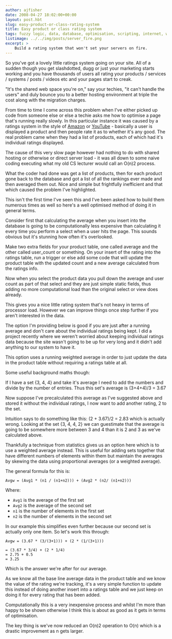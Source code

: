 ```yaml
---
author: ajfisher
date: 2008-04-27 18:02:00+00:00
layout: post.hbt
slug: easy-product-or-class-rating-system
title: Easy product or class rating system
tags: fuzzy logic, data, database, optimisation, scripting, internet, web
listimage: ../../img/posts/server_fire.png
excerpt: >
    Build a rating system that won't set your servers on fire.
---
```


So you've got a lovely little ratings system going on your site. All of a sudden
though you get slashdotted, dugg or just your marketing starts working and you
have thousands of users all rating your products / services / systems / posts /
videos etc and your pages start to creak.

"It's the shared web space you're on," say your techies, "it can't handle the
users" and duly bounce you to a better hosting environment at triple the cost
along with the migration charges.

From time to time I come across this problem when I've either picked up code
from someone else or else a techie asks me how to optimise a page that's running
really slowly. In this particular instance it was caused by a ratings system in
the style of [Amazon](http://www.amazon.com/) or [YouTube](http://www.youtube.com/) -
basically a user is displayed a product and then people rate it as to whether
it's any good. The real problem came when they had a list of products, each of
which had it's individual ratings displayed.

The cause of this very slow page however had nothing to do with shared hosting
or otherwise or direct server load - it was all down to some naive coding
executing what my old CS lecturer would call an O(n)2 process.

What the coder had done was get a list of products, then for each product gone
back to the database and got a list of all the rankings ever made and then
averaged them out. Nice and simple but frightfully inefficient and that which
caused the problem I've highlighted.

This isn't the first time I've seen this and I've been asked how to build them
numerous times as well so here's a well optimised method of doing it in general
terms.

Consider first that calculating the average when you insert into the database
is going to be computationally less expensive than calculating it every time
you perform a select when a user hits the page. This sounds obvious but it's
stunning how often it's overlooked.

Make two extra fields for your product table, one called average and the other
called user_count or something. On your insert of the rating into the ratings
table, run a trigger or else add some code that will update the product table
with the updated count and a new average calculated from the ratings info.

Now when you select the product data you pull down the average and user count
as part of that select and they are just simple static fields, thus adding
no more computational load than the original select or view does already.

This gives you a nice little rating system that's not heavy in terms of
processor load. However we can improve things once step further if you aren't
interested in the data.

The option I'm providing below is good if you are just after a running average
and don't care about the individual ratings being kept. I did a project
recently where we weren't worried about keeping individual ratings data
because the site wasn't going to be up for very long and it didn't add anything
to our system to have it.

This option uses a running weighted average in order to just update the data
in the product table without requiring a ratings table at all.

Some useful background maths though:

If I have a set {3, 4, 4} and take it's average I need to add the numbers and
divide by the number of entries. Thus this set's average is (3+4+4)/3 = 3.67

Now suppose I've precalculated this average as I've suggested above and stored
it without the individual ratings, I now want to add another rating, 2 to the set.

Intuition says to do something like this: (2 + 3.67)/2 = 2.83 which is actually
wrong. Looking at the set {3, 4, 4, 2} we can guestimate that the average is
going to be somewhere more between 3 and 4 than it is 2 and 3 as we've
calculated above.

Thankfully a technique from statistics gives us an option here which is to use
a weighted average instead. This is useful for adding sets together that have
different numbers of elements within them but maintain the averages by skewing
the data using proportional averages (or a weighted average).

The general formula for this is:

```
Avgw = (Avg1 * (n1 / (n1+n2))) + (Avg2 * (n2/ (n1+n2)))
```

Where:

* `Avg1` is the average of the first set
* `Avg2` is the average of the second set
* `n1` is the number of elements in the first set
* `n2` is the number of elements in the second set

In our example this simplifies even further because our second set is actually
only one item. So let's work this through:

```
Avgw = (3.67 * (3/(3+1))) + (2 * (1/(3+1)))

= (3.67 * 3/4) + (2 * 1/4)
= 2.75 + 0.5
= 3.25
```

Which is the answer we're after for our average.

As we know all the base line average data in the product table and we know the
value of the rating we're tracking, it's a very simple function to update this
instead of doing another insert into a ratings table and we just keep on doing
it for every rating that has been added.

Computationally this is a very inexpensive process and whilst I'm more than
happy to be shown otherwise I think this is about as good as it gets in terms
of optimisation.

The key thing is we've now reduced an O(n)2 operation to O(n) which is a
drastic improvement as n gets larger.
